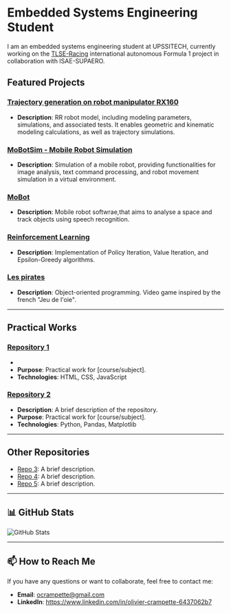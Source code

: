 # Embedded Systems Engineering Student
I am an embedded systems engineering student at UPSSITECH, currently working on the [TLSE-Racing](https://tlseracing.fr/) international autonomous Formula 1 project in collaboration with ISAE-SUPAERO.

##  Featured Projects

### [Trajectory generation on robot manipulator RX160](https://github.com/OlivierCrt/Trajectory_Generation_Robot_Manipulator_RX160)
- **Description**: RR robot model, including modeling parameters, simulations, and associated tests. It enables geometric and kinematic modeling calculations, as well as trajectory simulations.
### [MoBotSim - Mobile Robot Simulation](https://github.com/your-username/project2)
- **Description**: Simulation of a mobile robot, providing functionalities for image analysis, text command processing, and robot movement simulation in a virtual environment.
### [MoBot]([https://github.com/your-username/project2](https://github.com/OlivierCrt/Mobot))
- **Description**: Mobile robot softwrae,that aims to analyse a space and track objects using speech recognition.
### [Reinforcement Learning](https://github.com/OlivierCrt/Reinforcement_Learning)
- **Description**: Implementation of Policy Iteration, Value Iteration, and Epsilon-Greedy algorithms.
### [Les pirates]([https://github.com/your-username/project2](https://github.com/OlivierCrt/les_pirates))
- **Description**: Object-oriented programming. Video game inspired by the french "Jeu de l'oie".
  



---

##  Practical Works

### [Repository 1](https://github.com/OlivierCrt/MobotSim)
- 
- **Purpose**: Practical work for [course/subject].
- **Technologies**: HTML, CSS, JavaScript

### [Repository 2](https://github.com/your-username/repo2)
- **Description**: A brief description of the repository.
- **Purpose**: Practical work for [course/subject].
- **Technologies**: Python, Pandas, Matplotlib

---

##  Other Repositories

- [Repo 3](https://github.com/your-username/repo3): A brief description.
- [Repo 4](https://github.com/your-username/repo4): A brief description.
- [Repo 5](https://github.com/your-username/repo5): A brief description.

---

## 📊 GitHub Stats

![GitHub Stats](https://github-readme-stats.vercel.app/api?username=OlivierCrt&show_icons=true&theme=dark)

---

## 📫 How to Reach Me
If you have any questions or want to collaborate, feel free to contact me:
- **Email**: ocrampette@gmail.com
- **LinkedIn**: https://www.linkedin.com/in/olivier-crampette-6437062b7
